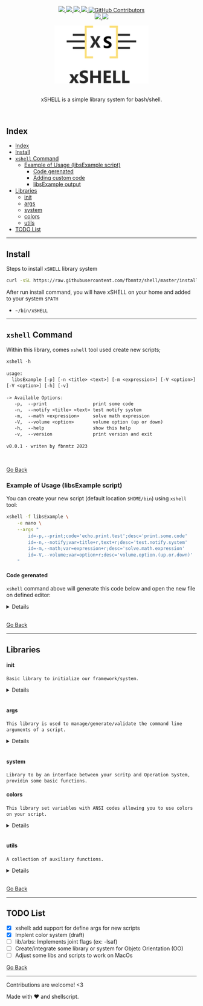 <!--
 ############################################################################
 Project: xSHELL (vundefined)
 File...: readme.md
 Created: Friday, 2022/12/30 - 04:54:21
 Author.: @fbnmtz, (fabiano.matoz@gmail.com)
 ~·~·~·~·~·~·~·~·~·~·~·~·~~·~·~·~·~·~·~·~·~·~·~·~·~~·~·~·~·~·~~·~·~·~·~·~·~·~
 Last Modified: Saturday, 2023/02/25 - 18:31:15
 Modified By..: @fbnmtz, (fabiano.matoz@gmail.com)
 ~·~·~·~·~·~·~·~·~·~·~·~·~~·~·~·~·~·~·~·~·~·~·~·~·~~·~·~·~·~·~~·~·~·~·~·~·~·~
 Version: 0.0.21.505
 ~·~·~·~·~·~·~·~·~·~·~·~·~~·~·~·~·~·~·~·~·~·~·~·~·~~·~·~·~·~·~~·~·~·~·~·~·~·~
 Description: 
  >
 ############################################################################
 HISTORY:
-->

<p align="center">
    <a href="https://www.codefactor.io/repository/github/fbnmtz/xSHELL/">
        <img src="https://www.codefactor.io/repository/github/fbnmtz/xSHELL/badge">
    </a>
    <a href="https://github.com/fbnmtz/shell/issues">
        <img src="https://img.shields.io/github/issues/fbnmtz/shell.svg">
    </a>
    <a href="https://img.shields.io/github/forks/fbnmtz/shell.svg">
        <img src="https://img.shields.io/github/forks/fbnmtz/shell.svg">
    </a>
    <a href="https://github.com/fbnmtz/shell/stargazers">
        <img src="https://img.shields.io/github/stars/fbnmtz/shell.svg">
    </a>
    <a href="https://github.com/fbnmtz/shell/graphs/contributors">
      <img alt="GitHub Contributors" src="https://img.shields.io/github/contributors/fbnmtz/shell" />
    </a>
    </br>
    <a href="https://repology.org/metapackage/shell/versions">
        <img src="https://repology.org/badge/tiny-repos/shell.svg">
    </a>
    <a href="https://gitHub.com/fbnmtz/xSHELL/releases/">
        <img src="https://img.shields.io/github/release/fbnmtz/xSHELL.svg">
    </a>
    <!-- <a href="#">
        <img src="https://img.shields.io/github/downloads/fbnmtz/xSHELL/total">
    </a> -->
</p>

<p align="center">
    <img width="250px" src="./docs/logo.jpg" align="center" alt="GitHub Readme Stats" />
    </br></br></br>xSHELL is a simple library system for bash/shell.</br></br></br>
</p>

## Index

- [Index](#index)
- [Install](#install)
- [`xshell` Command](#xshell-command)
  - [Example of Usage (libsExample script)](#example-of-usage-libsexample-script)
    - [Code gerenated](#code-gerenated)
    - [Adding custom code](#adding-custom-code)
    - [libsExample output](#libsexample-output)
- [Libraries](#libraries)
    - [init](#init)
    - [args](#args)
    - [system](#system)
    - [colors](#colors)
    - [utils](#utils)
- [TODO List](#todo-list)

---

## Install

Steps to install `xSHELL` library system

```bash
curl -sSL https://raw.githubusercontent.com/fbnmtz/shell/master/install | bash 

```

After run install command, you will have xSHELL on your home and added to your system `$PATH`

* `~/bin/xSHELL`

---

## `xshell` Command

Within this library, comes `xshell` tool used create new scripts;

```
xshell -h

usage:
  libsExample [-p] [-n <title> <text>] [-m <expression>] [-V <option>] [-V <option>] [-h] [-v]

-> Available Options:
   -p,  --print                 print some code
   -n,  --notify <title> <text> test notify system
   -m,  --math <expression>     solve math expression
   -V,  --volume <option>       volume option (up or down)
   -h,  --help                  show this help
   -v,  --version               print version and exit

v0.0.1 - writen by fbnmtz 2023



```

[Go Back](#index)

### Example of Usage (libsExample script)

You can create your new script (default location `$HOME/bin`) using `xshell` tool:

```bash
xshell -f libsExample \
    -e nano \
    --args "
        id=-p,--print;code='echo.print.test';desc='print.some.code' 
        id=-n,--notify;var=title+r,text+r;desc='test.notify.system' 
        id=-m,--math;var=expression+r;desc='solve.math.expression'  
        id=-V,--volume;var=option+r;desc='volume.option.(up.or.down)'
    "
```

<!-- # now, you can easily define args and usage info with 'xarg' function
# params supported:
#      * --id <shortflat,longflag>
#            this param require two params 
#                1. --var or --code
#                2. --desc
#          * --var <var1:varvalue,var2+r,var3+o>
#          * --desc <description>
# We have another param made to be used alone 
#      * --section <group name>
#            this param will group args defined after it -->

#### Code gerenated

`xshell` command above will generate this code below and open the new file on defined editor:

<details close="true">

```bash
#!/usr/bin/env bash
# script: libsExample

_AUTHOR_="@fbnmtz"
_CREATED_AT_="2023"
_CURRENT_VERSION_="0.0.1"

# ~·~·~·~·~·~·~·~·~·~·~·~·~~·~·~·~·~·~·~·~·~·~·~·~·~~·~·~·~·~·~
# shellcheck disable=SC1090,SC2154
#   * SC1090: Can't follow non-constant source. Use a directive to specify location.
#       -> cant follow or source usage
#   * SC2154: var is referenced but not assigned.
#       -> variables will be created by or library system (don't worry)

# ~·~·~·~·~·~·~·~·~·~·~·~·~~·~·~·~·~·~·~·~·~·~·~·~·~~·~·~·~·~·~
source ~/bin/xSHELL/init
use args

# ~·~·~·~·~·~·~·~·~·~·~·~·~~·~·~·~·~·~·~·~·~·~·~·~·~~·~·~·~·~·~
xarg --id -p,--print --code 'echo print test' --desc 'print some code'
xarg --id -n,--notify --var title+r,text+r --desc 'test notify system'
xarg --id -m,--math --var expression+r --desc 'solve math expression'
xarg --id -V,--volume --var option+r --desc 'volume option (up or down)'
# ~·~·~·~·~·~·~·~·~·~·~·~·~~·~·~·~·~·~·~·~·~·~·~·~·~~·~·~·~·~·~
# initilizae values before xrun (if you need to)

# ~·~·~·~·~·~·~·~·~·~·~·~·~~·~·~·~·~·~·~·~·~·~·~·~·~~·~·~·~·~·~
# arguments will be checked/validated here (use --xhelp arg for more info)
xrun --xreject-unknow --xrequire-one "$@"

# ~·~·~·~·~·~·~·~·~·~·~·~·~~·~·~·~·~·~·~·~·~·~·~·~·~~·~·~·~·~·~
# now put your code below


```

#### Adding custom code

After it, you can create all your code using args defined earlier.

Example:

```bash
# code for -m/--math arg
if [ -n "$expression" ] ; then
    echo $(($expression))
fi

# test notification function on lib/system 
if [ -n "$title" ]; then
    xsys.notify "$title" "$text"
fi

# test volume function on lib/system
if [ -n "$option" ]; then
    xsys.vol "--$option"
    xsys.notify Volume "$option" # - $(xsys.vol "--status")"
fi

```

#### libsExample output

The code above will generate this output

```
# check help
libsExapmle -h

usage:
  libsExapmle [-p] [-n <title> <text>] [-m <expression>] [-V <option>] [-h] [-v]

-> Information Options:
   -p,  --print                 print some code
   -n,  --notify <title> <text> test notify system
   -m,  --math <expression>     solve math expression
   -V,  --volume <option>       volume option (up or down)
   -h,  --help                  show this help
   -v,  --version               print version and exit

v0.0.6-rc81 - writen by @fbnmtz 2023

# using --math option
libsExapmle --math "2*2"
4

```

</details>
</br>

[Go Back](#index)

<!-- ### Note about lib/args:

1. using `xarg` function, two options are automatically generated (`--help `and `--version`):

   1. --help

      `create a usage information based on defined parameters with function 'xarg'`
   2. --version

      `show de version defined by variable ${_CURRENT_VERSION_`}
2. some values come from the header information. If you don't use the same header, please define this variables before call `xrun` function:

   ```bash
   _AUTHOR_="YourNme"
   _CREATED_AT_="year"
   _CURRENT_VERSION_="X.X.X"
   ```
[Go Back](#index) -->

---

## Libraries

#### init

    Basic library to initialize our framework/system.

<details close="true">

* Variables

  * `$APP`
    * Store current script name
  * `$APP_DIR`
    * Store current script path
  * `$APP_HOME`
    * Default location to script save configs and related files
* Functions

  * `xsetHome {dir1, dir2}`
    * Create `$APP_HOME` directory. Default localtion is `$HOME/.fbnmtz/$APP`
  * `use lib1 lib2 lib3`
    * function to easily load libraries into your script
  * `xrequirements binary1 binary2`
    * function to check if a binary exists on your system. Pass program names separeted by spaces. Throw an error and exit if not found.
    * you can test conditional binarys using this syntax: `xrequirements bin1:bin2` (that means bin1 or bin2)
</details>
</br>

#### args
    This library is used to manage/generate/validate the command line arguments of a script.

<details close="true">

Functions
* `xarg`
  * used to define arguments: 
 
  ```
  # params supported:
    * --id <shortflat,longflag>
      * should be used with '--var' or '--code' 
        1. --var <var1:varvalue,var2+r,+o>
          1.1. `var:value`: this arg will set a var `var=value`
          1.2. `var+r`: (+r=required) this arg will require a new arg and i (can't be null)
          1.3. `var+o`: (+o=optional) this arg accepts another argument (but can be null)
        2. --code <shell commands>
          2.1. this arg will run arg received with `eval` function
    * --desc <description>
      * define description for this argument (will be used in help/usage information)

  # Examples of usage of 'xarg' function:

  xarg --id "-h,--help"    --code "xusage --help"                      --desc "show this help"
  xarg --id "-v,--version" --code "echo "$_CURRENT_VERSION_"; exit" --desc "print version and exit"

  ```
* `xrun`
  * validates arguments 
  ```
  # params to define validations:
    * --xrequire-one
    * --xreject-unknow
    
  # set version format to use release candidate version:
    * --xversionrc

  # help / information 
    * --xdebug 
    * --xhelp
  ```
* `xhelp`
  * set help information to the script. Mostly used internally but you can use it to set header and footer information. 

  ```
  # usable argumnets
    * --header=<value>
    * --footer=<value>
  ```

* `xusage`
* `xflag_require_value`
* `xrequire_one`

</details>
</br>

#### system
    Library to by an interface between your scritp and Operation System, providin some basic functions.

#### colors
    This library set variables with ANSI codes allowing you to use colors on your script. 

<details close="true">

* Variables
  ```bash
  # reset ansi escaping
  $RESET
  # styles
  $BOLD
  $DIM
  $UNDERLINED
  $BLINK
  $REVERSE
  $HIDDEN
  # foreground colors
  $BLACK
  $RED
  $GREEN
  $YELLOW
  $BLUE
  $MAGENTA
  $CYAN
  $WHITE
  # background colors
  $BGBLACK
  $BGRED
  $BGGREEN
  $BGYELLOW
  $BGBLUE
  $BGMAGENTA
  $BGCYAN
  $BGWHITE
  ```
  
</details>
</br>

#### utils
    A collection of auxiliary functions.

<details close="true">

Functions
* getPath
  * return full path of a first binary of all received via arguments
  ```bash
    # usage
    getPath nano vim micro emacs
  ```
* basePath
  * return base path of a file
  ```bash
  # return /etc
  basepath /etc/passwd
  ```
* tern
  * ternary command
  ```bash
    tern "expr" "true value" "false value"
  ```
* isROOT?
  * check if current user is root
* requireROOT
  * require root to continue script (non root users? exit)
<!-- * dots
  ```
  
  ``` -->
  
</details>
</br>

[Go Back](#index)

---

## TODO List

* [x] xshell: add support for define args for new scripts
* [x] Implent color system (draft)
* [ ] lib/arbs: Implements joint flags (ex: -lsaf)
* [ ] Create/integrate some library or system for Objetc Orientation (OO)
* [ ] Adjust some libs and scripts to work on MacOs

[Go Back](#index)

---

Contributions are welcome! &lt;3

Made with ❤️ and shellscript.
